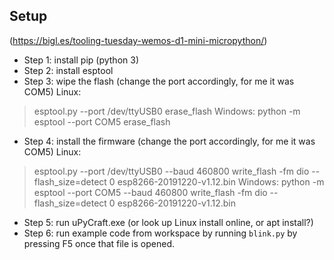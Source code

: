 ## Setup 
(https://bigl.es/tooling-tuesday-wemos-d1-mini-micropython/)

- Step 1: install pip (python 3)
- Step 2: install esptool 
- Step 3: wipe the flash (change the port accordingly, for me it was COM5)
Linux:
> esptool.py --port /dev/ttyUSB0 erase_flash
Windows:
> python -m esptool --port COM5 erase_flash
- Step 4: install the firmware (change the port accordingly, for me it was COM5)
Linux:
> esptool.py --port /dev/ttyUSB0 --baud 460800 write_flash -fm dio --flash_size=detect 0 esp8266-20191220-v1.12.bin
Windows:
> python -m esptool --port COM5 --baud 460800 write_flash -fm dio --flash_size=detect 0 esp8266-20191220-v1.12.bin

- Step 5: run uPyCraft.exe (or look up Linux install online, or apt install?)
- Step 6: run example code from workspace by running `blink.py` by pressing F5 once that file is opened.

